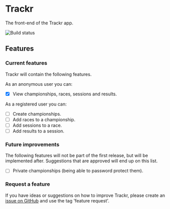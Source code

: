 # Trackr
The front-end of the Trackr app.

![Build status](https://img.shields.io/azure-devops/build/dckwlff/GitHub%20projects/7/master.svg?style=flat-square)

## Features
### Current features
Trackr will contain the following features.

As an anonymous user you can:
- [x] View championships, races, sessions and results.

As a registered user you can:
- [ ] Create championships.
- [ ] Add races to a championship.
- [ ] Add sessions to a race.
- [ ] Add results to a session.

### Future improvements
The following features will not be part of the first release, but will be implemented after. Suggestions that are approved will end up on this list.
- [ ] Private championships (being able to password protect them).

### Request a feature
If you have ideas or suggestions on how to improve Trackr, please create an [issue on GitHub](https://github.com/TrackrApp/Trackr/issues/new) and use the tag 'feature request'.
